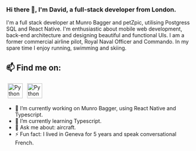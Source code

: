 ### Hi there 👋, I'm David, a full-stack developer from London.

I'm a full stack developer at Munro Bagger and petZpic, utilising Postgress SQL and React Native.
I'm enthusiastic about mobile web development, back-end architecture and designing beautiful and functional UIs.
I am a former commercial airline pilot, Royal Naval Officer and Commando.
In my spare time I enjoy running, swimming and skiing.

## 📫 Find me on:
 <a href="https://www.linkedin.com/in/david-bell-0955531aa/" target="_blank" rel="noopener noreferrer"> <img src="https://cdn.jsdelivr.net/npm/simple-icons@v3/icons/linkedin.svg" alt="Python" height="40" style="vertical-align:top; margin:4px"></a>
  <a href="mailto:daveybell26@gmail.com"> <img src="https://cdn.jsdelivr.net/npm/simple-icons@v3/icons/gmail.svg" alt="Python" height="40" style="vertical-align:top; margin:4px"></a>



- 🔭 I’m currently working on Munro Bagger, using React Native and Typescript.
- 🌱 I’m currently learning Typescript.
- 💬 Ask me about: aircraft.
- ⚡ Fun fact: I lived in Geneva for 5 years and speak conversational French.
